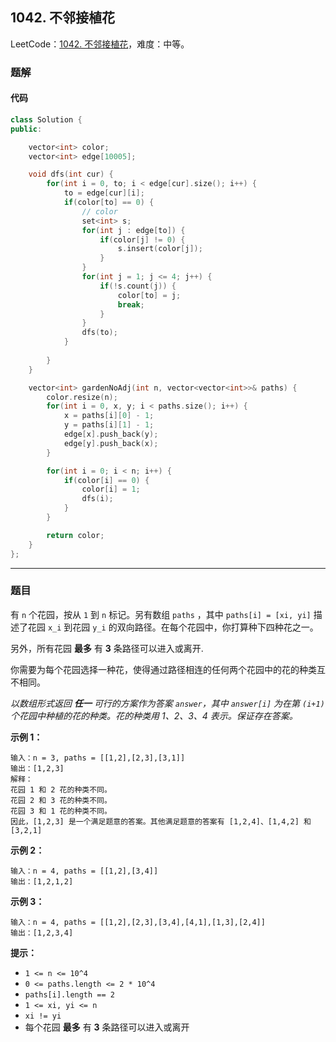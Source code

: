 ## 1042. 不邻接植花

LeetCode：[1042. 不邻接植花](https://leetcode.cn/problems/flower-planting-with-no-adjacent/)，难度：中等。

### 题解

#### 代码

```c++
class Solution {
public:

    vector<int> color;
    vector<int> edge[10005];

    void dfs(int cur) {
        for(int i = 0, to; i < edge[cur].size(); i++) {
            to = edge[cur][i];
            if(color[to] == 0) {
                // color
                set<int> s;
                for(int j : edge[to]) {
                    if(color[j] != 0) {
                        s.insert(color[j]);
                    }
                }
                for(int j = 1; j <= 4; j++) {
                    if(!s.count(j)) {
                        color[to] = j;
                        break;
                    }
                }
                dfs(to);
            } 
            
        }
    }

    vector<int> gardenNoAdj(int n, vector<vector<int>>& paths) {
        color.resize(n);
        for(int i = 0, x, y; i < paths.size(); i++) {
            x = paths[i][0] - 1;
            y = paths[i][1] - 1;
            edge[x].push_back(y);
            edge[y].push_back(x);
        }

        for(int i = 0; i < n; i++) {
            if(color[i] == 0) {
                color[i] = 1;
                dfs(i);
            }
        }

        return color;
    }
};
```



---



### 题目

有 `n` 个花园，按从 `1` 到 `n` 标记。另有数组 `paths` ，其中 `paths[i] = [xi, yi]` 描述了花园 `x_i` 到花园 `y_i` 的双向路径。在每个花园中，你打算种下四种花之一。

另外，所有花园 **最多** 有 **3** 条路径可以进入或离开.

你需要为每个花园选择一种花，使得通过路径相连的任何两个花园中的花的种类互不相同。

*以数组形式返回 **任一** 可行的方案作为答案 `answer`，其中 `answer[i]` 为在第 `(i+1)` 个花园中种植的花的种类。花的种类用  1、2、3、4 表示。保证存在答案。*

 

**示例 1：**

```
输入：n = 3, paths = [[1,2],[2,3],[3,1]]
输出：[1,2,3]
解释：
花园 1 和 2 花的种类不同。
花园 2 和 3 花的种类不同。
花园 3 和 1 花的种类不同。
因此，[1,2,3] 是一个满足题意的答案。其他满足题意的答案有 [1,2,4]、[1,4,2] 和 [3,2,1]
```

**示例 2：**

```
输入：n = 4, paths = [[1,2],[3,4]]
输出：[1,2,1,2]
```

**示例 3：**

```
输入：n = 4, paths = [[1,2],[2,3],[3,4],[4,1],[1,3],[2,4]]
输出：[1,2,3,4]
```

 

**提示：**

- `1 <= n <= 10^4`
- `0 <= paths.length <= 2 * 10^4`
- `paths[i].length == 2`
- `1 <= xi, yi <= n`
- `xi != yi`
- 每个花园 **最多** 有 **3** 条路径可以进入或离开


